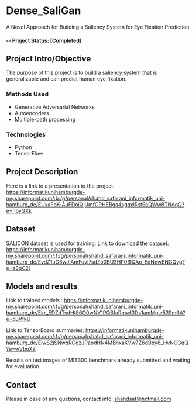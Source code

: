 # Dense_SaliGan
A Novel Approach for Building a Saliency System for Eye Fixation Prediction

#### -- Project Status: [Completed]

## Project Intro/Objective
The purpose of this project is to build a saliency system that is generalizable and can predict human eye fixation.

### Methods Used
* Generative Adversarial Networks 
* Autoencoders
* Multiple-path processing

### Technologies
* Python
* TensorFlow

## Project Description
Here is a link to a presentation to the project: https://informatikunihamburgde-my.sharepoint.com/:b:/g/personal/shahd_safarani_informatik_uni-hamburg_de/EUxaFbK-AuFDoiQjUmfORHEBga4sgqxlRstEaQWw8TNdqQ?e=hbyGXk  


## Dataset
SALICON dataset is used for training. 
Link to download the dataset: https://informatikunihamburgde-my.sharepoint.com/:f:/g/personal/shahd_safarani_informatik_uni-hamburg_de/EvdZ1uO6wJlAmFuyl7sdZo0BU3HP06lQAo_EdNewENGQyg?e=aSqC2j 


## Models and results
Link to trained models : https://informatikunihamburgde-my.sharepoint.com/:f:/g/personal/shahd_safarani_informatik_uni-hamburg_de/Ekr_EDZdTsdHt86O0wNV1PQBfaRmwI3Ds1amMpie539m6A?e=qJVfkU

Link to TensorBoard summaries: https://informatikunihamburgde-my.sharepoint.com/:f:/g/personal/shahd_safarani_informatik_uni-hamburg_de/EiwS2jSNwqRCgzJPapdHN4MBnxaKVw7Z6dBqy8_HvNCGqQ?e=wVboXZ 

Results on test images of MIT300 benchmark already submitted and waiting for evaluation.


## Contact
Please in case of any quetions, contact info: shahdsaf@hotmail.com
